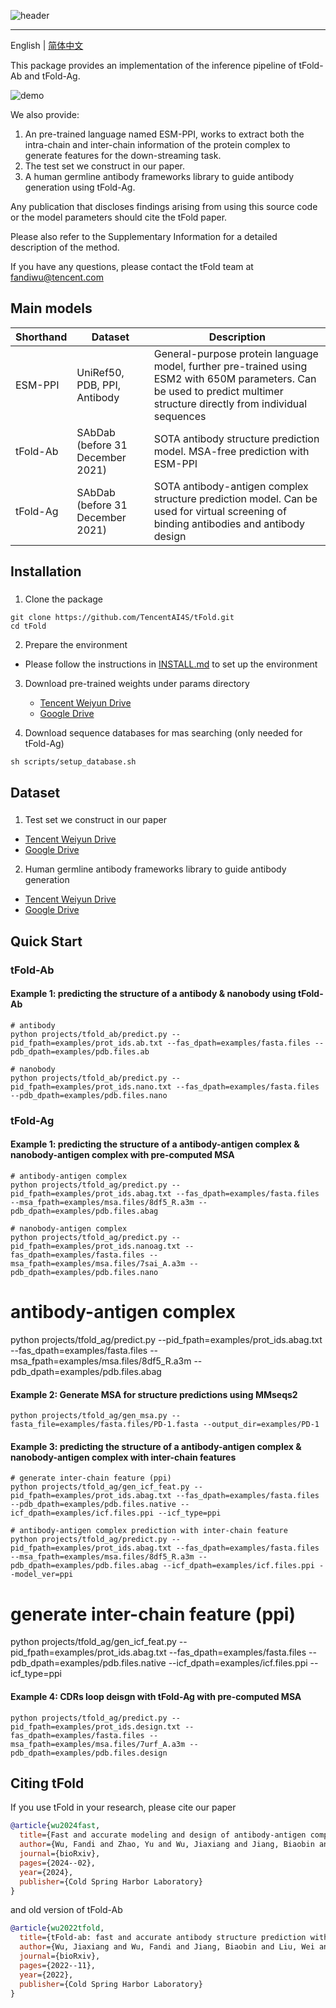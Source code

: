 ![header](docs/tfold.png)

--------------------------------------------------------------------------------

English | [简体中文](./README-zh.md)

This package provides an implementation of the inference pipeline of tFold-Ab and tFold-Ag.

![demo](docs/demo.png)

We also provide:

1. An pre-trained language named ESM-PPI, works to extract both the intra-chain and inter-chain
information of the protein complex to generate features for the down-streaming task.
2. The test set we construct in our paper.
3. A human germline antibody frameworks library to guide antibody generation using tFold-Ag.

Any publication that discloses findings arising from using this source code or the model parameters
should cite the tFold paper.

Please also refer to the Supplementary Information for a detailed description of the method.

If you have any questions, please contact the tFold team at fandiwu@tencent.com

## Main models
| Shorthand | Dataset | Description  |
|---------------|---------|--------------|
| ESM-PPI   | UniRef50, PDB, PPI, Antibody | General-purpose protein language model, further pre-trained using ESM2 with 650M parameters. Can be used to predict multimer structure directly from individual sequences |
| tFold-Ab  | SAbDab (before 31 December 2021) | SOTA antibody structure prediction model. MSA-free prediction with ESM-PPI |
| tFold-Ag  | SAbDab (before 31 December 2021) | SOTA antibody-antigen complex structure prediction model. Can be used for virtual screening of binding antibodies and antibody design |

## Installation

###
1. Clone the package
```shell
git clone https://github.com/TencentAI4S/tFold.git
cd tFold
```

2. Prepare the environment

* Please follow the instructions in [INSTALL.md](./docs/INSTALL.md) to set up the environment

3. Download pre-trained weights under params directory
    * [Tencent Weiyun Drive](https://share.weiyun.com/EF0QKLj8)
    * [Google Drive](https://drive.google.com/file/d/1BRBsxSLaUAas8K0SMXiZdNaMARwNnRFN/view?pli=1)

4. Download sequence databases for mas searching (only needed for tFold-Ag)
```shell
sh scripts/setup_database.sh
```
## Dataset
###

1. Test set we construct in our paper
  * [Tencent Weiyun Drive](https://share.weiyun.com/e4byANXL)
  * [Google Drive](https://drive.google.com/file/d/1R-u3fkNxSOIG8bUmXbxTzPLSSj5iSWip/view?usp=sharing)

2. Human germline antibody frameworks library to guide antibody generation
  * [Tencent Weiyun Drive](https://share.weiyun.com/qgM7rhoM)
  * [Google Drive](https://drive.google.com/file/d/1dzNFUIk3Mt_1yPckvVaGll8IrxLJ82py/view?usp=sharing)


## Quick Start
### tFold-Ab
#### Example 1: predicting the structure of a antibody & nanobody using tFold-Ab
```
# antibody
python projects/tfold_ab/predict.py --pid_fpath=examples/prot_ids.ab.txt --fas_dpath=examples/fasta.files --pdb_dpath=examples/pdb.files.ab

# nanobody
python projects/tfold_ab/predict.py --pid_fpath=examples/prot_ids.nano.txt --fas_dpath=examples/fasta.files --pdb_dpath=examples/pdb.files.nano
```
### tFold-Ag

#### Example 1: predicting the structure of a antibody-antigen complex & nanobody-antigen complex with pre-computed MSA
```
# antibody-antigen complex
python projects/tfold_ag/predict.py --pid_fpath=examples/prot_ids.abag.txt --fas_dpath=examples/fasta.files --msa_fpath=examples/msa.files/8df5_R.a3m --pdb_dpath=examples/pdb.files.abag

# nanobody-antigen complex
python projects/tfold_ag/predict.py --pid_fpath=examples/prot_ids.nanoag.txt --fas_dpath=examples/fasta.files --msa_fpath=examples/msa.files/7sai_A.a3m --pdb_dpath=examples/pdb.files.nano
```
# antibody-antigen complex
python projects/tfold_ag/predict.py --pid_fpath=examples/prot_ids.abag.txt --fas_dpath=examples/fasta.files --msa_fpath=examples/msa.files/8df5_R.a3m --pdb_dpath=examples/pdb.files.abag

#### Example 2: Generate MSA for structure predictions using MMseqs2
```
python projects/tfold_ag/gen_msa.py --fasta_file=examples/fasta.files/PD-1.fasta --output_dir=examples/PD-1
```

#### Example 3: predicting the structure of a antibody-antigen complex & nanobody-antigen complex with inter-chain features
```
# generate inter-chain feature (ppi)
python projects/tfold_ag/gen_icf_feat.py --pid_fpath=examples/prot_ids.abag.txt --fas_dpath=examples/fasta.files --pdb_dpath=examples/pdb.files.native --icf_dpath=examples/icf.files.ppi --icf_type=ppi

# antibody-antigen complex prediction with inter-chain feature
python projects/tfold_ag/predict.py --pid_fpath=examples/prot_ids.abag.txt --fas_dpath=examples/fasta.files --msa_fpath=examples/msa.files/8df5_R.a3m --pdb_dpath=examples/pdb.files.abag --icf_dpath=examples/icf.files.ppi --model_ver=ppi
```
# generate inter-chain feature (ppi)
python projects/tfold_ag/gen_icf_feat.py --pid_fpath=examples/prot_ids.abag.txt --fas_dpath=examples/fasta.files --pdb_dpath=examples/pdb.files.native --icf_dpath=examples/icf.files.ppi --icf_type=ppi

#### Example 4: CDRs loop deisgn with tFold-Ag with pre-computed MSA
```
python projects/tfold_ag/predict.py --pid_fpath=examples/prot_ids.design.txt --fas_dpath=examples/fasta.files --msa_fpath=examples/msa.files/7urf_A.a3m --pdb_dpath=examples/pdb.files.design
```
## Citing tFold

If you use tFold in your research, please cite our paper

```BibTeX
@article{wu2024fast,
  title={Fast and accurate modeling and design of antibody-antigen complex using tFold},
  author={Wu, Fandi and Zhao, Yu and Wu, Jiaxiang and Jiang, Biaobin and He, Bing and Huang, Longkai and Qin, Chenchen and Yang, Fan and Huang, Ningqiao and Xiao, Yang and others},
  journal={bioRxiv},
  pages={2024--02},
  year={2024},
  publisher={Cold Spring Harbor Laboratory}
}
```

and old version of tFold-Ab

```BibTeX
@article{wu2022tfold,
  title={tFold-ab: fast and accurate antibody structure prediction without sequence homologs},
  author={Wu, Jiaxiang and Wu, Fandi and Jiang, Biaobin and Liu, Wei and Zhao, Peilin},
  journal={bioRxiv},
  pages={2022--11},
  year={2022},
  publisher={Cold Spring Harbor Laboratory}
}
```
